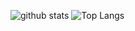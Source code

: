 ![github stats](https://github-readme-stats.vercel.app/api?username=junkboy0315&show_icons=true&hide_title=true)
![Top Langs](https://github-readme-stats.vercel.app/api/top-langs/?username=junkboy0315&layout=compact)
